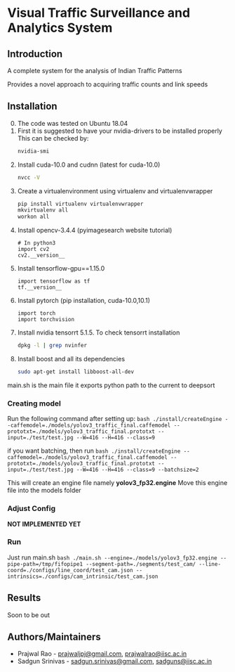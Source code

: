 # Visual Traffic Surveillance and Analytics System

## Introduction
A complete system for the analysis of Indian Traffic Patterns

Provides a novel approach to acquiring traffic counts and link speeds

## Installation
0) The code was tested on Ubuntu 18.04
1) First it is suggested to have your nvidia-drivers to be installed properly
This can be checked by:
	```bash
	nvidia-smi
	```
2) Install cuda-10.0 and cudnn (latest for cuda-10.0)
	```bash
	nvcc -V
	```
3) Create a virtualenvironment using virtualenv and virtualenvwrapper
	```bash
	pip install virtualenv virtualenvwrapper
	mkvirtualenv all
	workon all
	```
4) Install opencv-3.4.4 (pyimagesearch website tutorial)
	```python3
	# In python3
	import cv2
	cv2.__version__
	```
5) Install tensorflow-gpu==1.15.0
	```python3
	import tensorflow as tf
	tf.__version__
	```
6) Install pytorch (pip installation, cuda-10.0,10.1)
	```python3
	import torch
	import torchvision
	```
7) Install nvidia tensorrt 5.1.5. To check tensorrt installation
	```bash
	dpkg -l | grep nvinfer
	```
8) Install boost and all its dependencies
	```bash
	sudo apt-get install libboost-all-dev
	```

main.sh is the main file 
it exports python path to the current to deepsort

### Creating model
Run the following command after setting up:
	```bash
	./install/createEngine --caffemodel=./models/yolov3_traffic_final.caffemodel --prototxt=./models/yolov3_traffic_final.prototxt --input=./test/test.jpg --W=416 --H=416 --class=9
	```
	
if you want batching, then run
	```bash
	./install/createEngine --caffemodel=./models/yolov3_traffic_final.caffemodel --prototxt=./models/yolov3_traffic_final.prototxt --input=./test/test.jpg --W=416 --H=416 --class=9 --batchsize=2
	```

This will create an engine file namely **yolov3_fp32.engine**
Move this engine file into the models folder

### Adjust Config
__NOT IMPLEMENTED YET__

### Run 
Just run main.sh
	```bash
	./main.sh --engine=./models/yolov3_fp32.engine --pipe-path=/tmp/fifopipe1 --segment-path=./segments/test_cam/ --line-coord=./configs/line_coord/test_cam.json --intrinsics=./configs/cam_intrinsic/test_cam.json
	```

## Results
Soon to be out

## Authors/Maintainers
* Prajwal Rao - [prajwaljpj@gmail.com](mailto:prajwaljpj@gmail.com), [prajwalrao@iisc.ac.in](mailto:prajwalrao@iisc.ac.in)
* Sadgun Srinivas - [sadgun.srinivas@gmail.com](mailto:sadgun.srinivas@gmail.com), [sadguns@iisc.ac.in](mailto:sadguns@iisc.ac.in)

